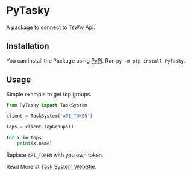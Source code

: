 # PyTasky
A package to connect to TsWw Api.

## Installation
You can install the Package using [PyPi](https://pypi.org/project/PyTasky/1.0.0/).
Run `py -m pip install PyTasky`.

## Usage
Simple example to get top groups.

```py
from PyTasky import TaskSystem

client = TaskSystem('API_TOKEN') 

tops = client.topGroups()

for x in tops:
    print(x.name)
```

Replace `API_TOKEN` with you own token.

Read More at [Task System WebStie](https://taskyonline.com/docs.html).